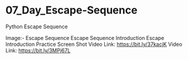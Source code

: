 # 07_Day_Escape-Sequence
Python Escape Sequence

Image:- Escape Sequence
Escape Sequence Introduction
Escape Introduction
Practice Screen Shot
Video Link: https://bit.ly/37kacjK
Video Link: https://bit.ly/3MPj67L



